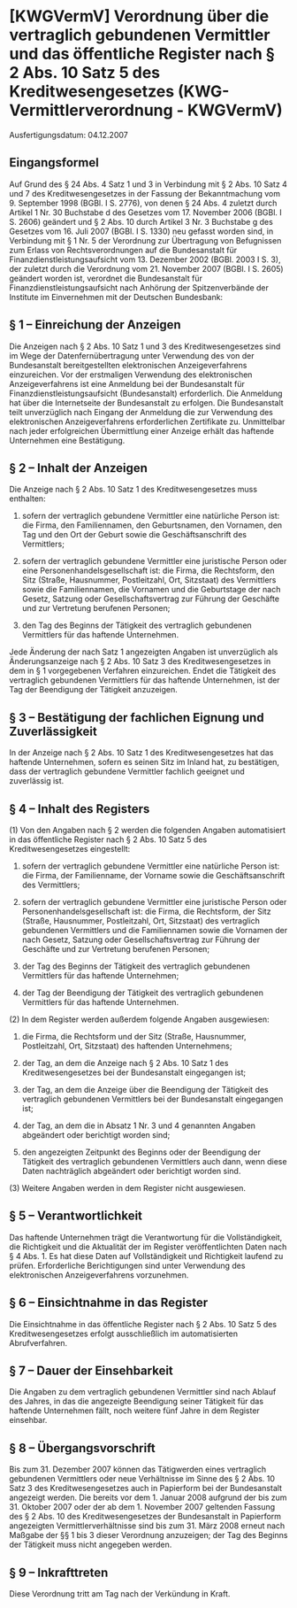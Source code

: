 # [KWGVermV] Verordnung über die vertraglich gebundenen Vermittler und das öffentliche Register nach § 2 Abs. 10 Satz 5 des Kreditwesengesetzes    (KWG-Vermittlerverordnung - KWGVermV)

Ausfertigungsdatum: 04.12.2007

 

## Eingangsformel

Auf Grund des § 24 Abs. 4 Satz 1 und 3 in Verbindung mit § 2 Abs. 10 Satz 4 und 7 des Kreditwesengesetzes in der Fassung der Bekanntmachung vom 9. September 1998 (BGBl. I S. 2776), von denen § 24 Abs. 4 zuletzt durch Artikel 1 Nr. 30 Buchstabe d des Gesetzes vom 17. November 2006 (BGBl. I S. 2606) geändert und § 2 Abs. 10 durch Artikel 3 Nr. 3 Buchstabe g des Gesetzes vom 16. Juli 2007 (BGBl. I S. 1330) neu gefasst worden sind, in Verbindung mit § 1 Nr. 5 der Verordnung zur Übertragung von Befugnissen zum Erlass von Rechtsverordnungen auf die Bundesanstalt für Finanzdienstleistungsaufsicht vom 13. Dezember 2002 (BGBl. 2003 I S. 3), der zuletzt durch die Verordnung vom 21. November 2007 (BGBl. I S. 2605) geändert worden ist, verordnet die Bundesanstalt für Finanzdienstleistungsaufsicht nach Anhörung der Spitzenverbände der Institute im Einvernehmen mit der Deutschen Bundesbank:


## § 1 – Einreichung der Anzeigen

Die Anzeigen nach § 2 Abs. 10 Satz 1 und 3 des Kreditwesengesetzes sind im Wege der Datenfernübertragung unter Verwendung des von der Bundesanstalt bereitgestellten elektronischen Anzeigeverfahrens einzureichen. Vor der erstmaligen Verwendung des elektronischen Anzeigeverfahrens ist eine Anmeldung bei der Bundesanstalt für Finanzdienstleistungsaufsicht (Bundesanstalt) erforderlich. Die Anmeldung hat über die Internetseite der Bundesanstalt zu erfolgen. Die Bundesanstalt teilt unverzüglich nach Eingang der Anmeldung die zur Verwendung des elektronischen Anzeigeverfahrens erforderlichen Zertifikate zu. Unmittelbar nach jeder erfolgreichen Übermittlung einer Anzeige erhält das haftende Unternehmen eine Bestätigung.


## § 2 – Inhalt der Anzeigen

Die Anzeige nach § 2 Abs. 10 Satz 1 des Kreditwesengesetzes muss enthalten:

1. sofern der vertraglich gebundene Vermittler eine natürliche Person ist: die Firma, den Familiennamen, den Geburtsnamen, den Vornamen, den Tag und den Ort der Geburt sowie die Geschäftsanschrift des Vermittlers;

2. sofern der vertraglich gebundene Vermittler eine juristische Person oder eine Personenhandelsgesellschaft ist: die Firma, die Rechtsform, den Sitz (Straße, Hausnummer, Postleitzahl, Ort, Sitzstaat) des Vermittlers sowie die Familiennamen, die Vornamen und die Geburtstage der nach Gesetz, Satzung oder Gesellschaftsvertrag zur Führung der Geschäfte und zur Vertretung berufenen Personen;

3. den Tag des Beginns der Tätigkeit des vertraglich gebundenen Vermittlers für das haftende Unternehmen.

Jede Änderung der nach Satz 1 angezeigten Angaben ist unverzüglich als Änderungsanzeige nach § 2 Abs. 10 Satz 3 des Kreditwesengesetzes in dem in § 1 vorgegebenen Verfahren einzureichen. Endet die Tätigkeit des vertraglich gebundenen Vermittlers für das haftende Unternehmen, ist der Tag der Beendigung der Tätigkeit anzuzeigen.


## § 3 – Bestätigung der fachlichen Eignung und Zuverlässigkeit

In der Anzeige nach § 2 Abs. 10 Satz 1 des Kreditwesengesetzes hat das haftende Unternehmen, sofern es seinen Sitz im Inland hat, zu bestätigen, dass der vertraglich gebundene Vermittler fachlich geeignet und zuverlässig ist.


## § 4 – Inhalt des Registers

(1) Von den Angaben nach § 2 werden die folgenden Angaben automatisiert in das öffentliche Register nach § 2 Abs. 10 Satz 5 des Kreditwesengesetzes eingestellt:

1. sofern der vertraglich gebundene Vermittler eine natürliche Person ist: die Firma, der Familienname, der Vorname sowie die Geschäftsanschrift des Vermittlers;

2. sofern der vertraglich gebundene Vermittler eine juristische Person oder Personenhandelsgesellschaft ist: die Firma, die Rechtsform, der Sitz (Straße, Hausnummer, Postleitzahl, Ort, Sitzstaat) des vertraglich gebundenen Vermittlers und die Familiennamen sowie die Vornamen der nach Gesetz, Satzung oder Gesellschaftsvertrag zur Führung der Geschäfte und zur Vertretung berufenen Personen;

3. der Tag des Beginns der Tätigkeit des vertraglich gebundenen Vermittlers für das haftende Unternehmen;

4. der Tag der Beendigung der Tätigkeit des vertraglich gebundenen Vermittlers für das haftende Unternehmen.

(2) In dem Register werden außerdem folgende Angaben ausgewiesen:

1. die Firma, die Rechtsform und der Sitz (Straße, Hausnummer, Postleitzahl, Ort, Sitzstaat) des haftenden Unternehmens;

2. der Tag, an dem die Anzeige nach § 2 Abs. 10 Satz 1 des Kreditwesengesetzes bei der Bundesanstalt eingegangen ist;

3. der Tag, an dem die Anzeige über die Beendigung der Tätigkeit des vertraglich gebundenen Vermittlers bei der Bundesanstalt eingegangen ist;

4. der Tag, an dem die in Absatz 1 Nr. 3 und 4 genannten Angaben abgeändert oder berichtigt worden sind;

5. den angezeigten Zeitpunkt des Beginns oder der Beendigung der Tätigkeit des vertraglich gebundenen Vermittlers auch dann, wenn diese Daten nachträglich abgeändert oder berichtigt worden sind.

(3) Weitere Angaben werden in dem Register nicht ausgewiesen.


## § 5 – Verantwortlichkeit

Das haftende Unternehmen trägt die Verantwortung für die Vollständigkeit, die Richtigkeit und die Aktualität der im Register veröffentlichten Daten nach § 4 Abs. 1. Es hat diese Daten auf Vollständigkeit und Richtigkeit laufend zu prüfen. Erforderliche Berichtigungen sind unter Verwendung des elektronischen Anzeigeverfahrens vorzunehmen.


## § 6 – Einsichtnahme in das Register

Die Einsichtnahme in das öffentliche Register nach § 2 Abs. 10 Satz 5 des Kreditwesengesetzes erfolgt ausschließlich im automatisierten Abrufverfahren.


## § 7 – Dauer der Einsehbarkeit

Die Angaben zu dem vertraglich gebundenen Vermittler sind nach Ablauf des Jahres, in das die angezeigte Beendigung seiner Tätigkeit für das haftende Unternehmen fällt, noch weitere fünf Jahre in dem Register einsehbar.


## § 8 – Übergangsvorschrift

Bis zum 31. Dezember 2007 können das Tätigwerden eines vertraglich gebundenen Vermittlers oder neue Verhältnisse im Sinne des § 2 Abs. 10 Satz 3 des Kreditwesengesetzes auch in Papierform bei der Bundesanstalt angezeigt werden. Die bereits vor dem 1. Januar 2008 aufgrund der bis zum 31. Oktober 2007 oder der ab dem 1. November 2007 geltenden Fassung des § 2 Abs. 10 des Kreditwesengesetzes der Bundesanstalt in Papierform angezeigten Vermittlerverhältnisse sind bis zum 31. März 2008 erneut nach Maßgabe der §§ 1 bis 3 dieser Verordnung anzuzeigen; der Tag des Beginns der Tätigkeit muss nicht angegeben werden.


## § 9 – Inkrafttreten

Diese Verordnung tritt am Tag nach der Verkündung in Kraft.
